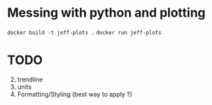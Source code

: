 # Messing with python and plotting

`docker build -t jeff-plots .`
`docker run jeff-plots`

# TODO

2. trendline
4. units
5. Formatting/Styling (best way to apply ?)
